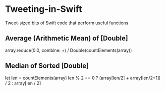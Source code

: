 # Tweeting-in-Swift
Tweet-sized bits of Swift code that perform useful functions

Average (Arithmetic Mean) of [Double]
-------------------------------------

array.reduce(0.0, combine: +) / Double(countElements(array))

Median of Sorted [Double]
-------------------------

let len = countElements(array)
len % 2 == 0 ? (array[len/2] + array[len/2+1]) / 2 : array[len / 2]
